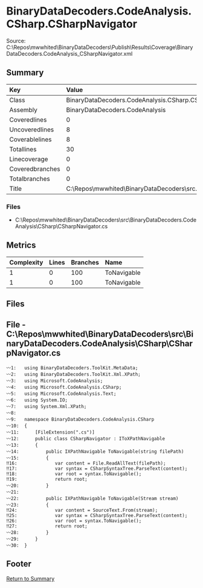 ﻿
# BinaryDataDecoders.CodeAnalysis.CSharp.CSharpNavigator
Source: C:\Repos\mwwhited\BinaryDataDecoders\Publish\Results\Coverage\BinaryDataDecoders.CodeAnalysis_CSharpNavigator.xml

## Summary

| Key                  | Value                                                            |
| :------------------- | :--------------------------------------------------------------- |
| Class                | BinaryDataDecoders.CodeAnalysis.CSharp.CSharpNavigator       | 
| Assembly             | BinaryDataDecoders.CodeAnalysis                              | 
| Coveredlines         | 0                                                            | 
| Uncoveredlines       | 8                                                            | 
| Coverablelines       | 8                                                            | 
| Totallines           | 30                                                           | 
| Linecoverage         | 0                                                            | 
| Coveredbranches      | 0                                                            | 
| Totalbranches        | 0                                                            | 
| Title                | C:\Repos\mwwhited\BinaryDataDecoders\src\..\src\BinaryDataDe | 

### Files
 * C:\Repos\mwwhited\BinaryDataDecoders\src\BinaryDataDecoders.CodeAnalysis\CSharp\CSharpNavigator.cs

## Metrics

| Complexity | Lines | Branches | Name                                          |
| :--------- | :---- | :------- | :-------------------------------------------- |
| 1          | 0     | 100      | ToNavigable | 
| 1          | 0     | 100      | ToNavigable | 
## Files

## File - C:\Repos\mwwhited\BinaryDataDecoders\src\BinaryDataDecoders.CodeAnalysis\CSharp\CSharpNavigator.cs

```CSharp
〰1:   using BinaryDataDecoders.ToolKit.MetaData;
〰2:   using BinaryDataDecoders.ToolKit.Xml.XPath;
〰3:   using Microsoft.CodeAnalysis;
〰4:   using Microsoft.CodeAnalysis.CSharp;
〰5:   using Microsoft.CodeAnalysis.Text;
〰6:   using System.IO;
〰7:   using System.Xml.XPath;
〰8:   
〰9:   namespace BinaryDataDecoders.CodeAnalysis.CSharp
〰10:  {
〰11:      [FileExtension(".cs")]
〰12:      public class CSharpNavigator : IToXPathNavigable
〰13:      {
〰14:          public IXPathNavigable ToNavigable(string filePath)
〰15:          {
‼16:              var content = File.ReadAllText(filePath);
‼17:              var syntax = CSharpSyntaxTree.ParseText(content);
‼18:              var root = syntax.ToNavigable();
‼19:              return root;
〰20:          }
〰21:  
〰22:          public IXPathNavigable ToNavigable(Stream stream)
〰23:          {
‼24:              var content = SourceText.From(stream);
‼25:              var syntax = CSharpSyntaxTree.ParseText(content);
‼26:              var root = syntax.ToNavigable();
‼27:              return root;
〰28:          }
〰29:      }
〰30:  }

```
## Footer 
[Return to Summary](Summary.md)

